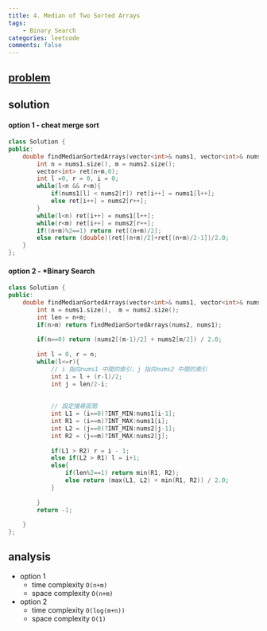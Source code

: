 ```yaml
---
title: 4. Median of Two Sorted Arrays
tags:  
    - Binary Search
categories: leetcode
comments: false
---
```


## [problem](https://leetcode.com/problems/)


## solution
#### option 1 - cheat merge sort
```c++
class Solution {
public:
    double findMedianSortedArrays(vector<int>& nums1, vector<int>& nums2) {
        int n = nums1.size(), m = nums2.size();
        vector<int> ret(n+m,0);
        int l =0, r = 0, i = 0;
        while(l<n && r<m){
            if(nums1[l] < nums2[r]) ret[i++] = nums1[l++];
            else ret[i++] = nums2[r++];
        }
        while(l<n) ret[i++] = nums1[l++];
        while(r<m) ret[i++] = nums2[r++];
        if((n+m)%2==1) return ret[(n+m)/2];
        else return (double)(ret[(n+m)/2]+ret[(n+m)/2-1])/2.0;      
    }
};
```
#### option 2 - *Binary Search
```c++
class Solution {
public:
    double findMedianSortedArrays(vector<int>& nums1, vector<int>& nums2) {
        int n = nums1.size(),  m = nums2.size();
        int len = n+m;
        if(n>m) return findMedianSortedArrays(nums2, nums1);
        
        if(n==0) return (nums2[(m-1)/2] + nums2[m/2]) / 2.0;
        
        int l = 0, r = n;
        while(l<=r){
            // i 指向nums1 中間的索引，j 指向nums2 中間的索引
            int i = l + (r-l)/2;
            int j = len/2-i;
            
            
            // 設定搜尋區間
            int L1 = (i==0)?INT_MIN:nums1[i-1];
            int R1 = (i==n)?INT_MAX:nums1[i];
            int L2 = (j==0)?INT_MIN:nums2[j-1];
            int R2 = (j==m)?INT_MAX:nums2[j];
            
            if(L1 > R2) r = i - 1;
            else if(L2 > R1) l = i+1;
            else{
                if(len%2==1) return min(R1, R2);
                else return (max(L1, L2) + min(R1, R2)) / 2.0; 
            }
            
        }
        return -1;
        
    }
};

```
## analysis
- option 1 
    - time complexity `O(n+m)`
    - space complexity `O(n+m)`
- option 2 
    - time complexity `O(log(m+n))`
    - space complexity `O(1)`